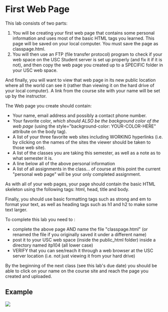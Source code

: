 First Web Page
==============

This lab consists of two parts:

1. You will be creating your first web page that contains some personal information and uses most of the basic HTML tags you learned. This page will be saved on your local computer. You must save the page as classpage.html.
2. You will then use an FTP (file transfer protocol) program to check if your web space on the USC Student server is set up properly (and fix it if it is not), and then copy the web page you created up to a SPECIFIC folder in your USC web space.

And finally, you will want to view that web page in its new public location where all the world can see it (rather than viewing it on the hard drive of your local computer). A link from the course site with your name will be set up by the instructor.

The Web page you create should contain:

 * Your name, email address and possibly a contact phone number.
 * Your favorite color, <em>which should ALSO be the background color of the web page</em> (using the style="background-color: YOUR-COLOR-HERE" attribute on the body tag).
 * A list of your three favorite web sites including WORKING hyperlinks (i.e. by clicking on the names of the sites the viewer should be taken to those web site).
 * A list of the classes you are taking this semester, as well as a note as to what semester it is.
 * A line below all of the above personal information
 * A list of all assignments in the class... of course at this point the current "personal web page" will be your only completed assignment.

As with all of your web pages, your page should contain the basic HTML skeleton using the following tags: html, head, title and body.

Finally, you should use basic formatting tags such as strong and em to format your text, as well as heading tags such as h1 and h2 to make some text larger.

To complete this lab you need to :

* complete the above page AND name the file "classpage.html" (or renamed the file if you originally saved it under a different name)
* post it to your USC web space (inside the public_html folder) inside a directory named itp104 (all lower case)
* VERIFY that you can see/reach it through a web browser at the USC server location (i.e. not just viewing it from your hard drive)

By the beginning of the next class (see this lab's due date) you should be able to click on your name on the course site and reach the page you created and uploaded. 

<h2>Example</h2>
<img src="http://itpwebdev.usc.edu/images/myfirstpage.gif" />
